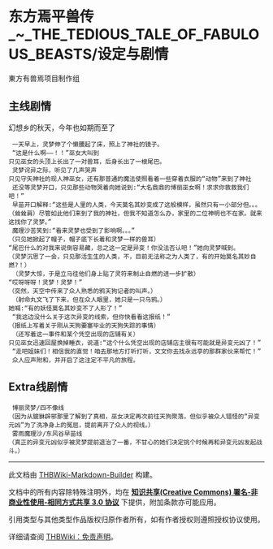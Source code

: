 # 东方焉平兽传_~_THE_TEDIOUS_TALE_OF_FABULOUS_BEASTS/设定与剧情

<!-- source html: G:\repos\THBWiki-Markdown-Builder\THBWikiMarkdown\Temp\main\9\98\ns0%3A%E4%B8%9C%E6%96%B9%E7%84%89%E5%B9%B3%E5%85%BD%E4%BC%A0_%7E_THE_TEDIOUS_TALE_OF_FABULOUS_BEASTS%2F%E8%AE%BE%E5%AE%9A%E4%B8%8E%E5%89%A7%E6%83%85.html -->

東方有兽焉项目制作组

## 主线剧情
  
幻想乡的秋天，今年也如期而至了
  

```
 一天早上，灵梦伸了个懒腰起了床，照上了神社的镜子。
 “这是什么啊——！！”巫女大叫到
只见巫女的头顶上长出了一对兽耳，后身长出了一根尾巴。
 灵梦诧异之际，听见了几声哭声
只见守矢神社的现人神巫女，还有那普通的魔法使照看着一些穿着衣服的“动物”来到了神社
 还没等灵梦开口，只见那些动物哭着向她说到:“大名鼎鼎的博丽巫女啊！求求你救救我们吧！”
 早苗开口解释:“这些是人里的人类，今天莫名其妙变成了这般模样，虽然只有一小部分但。。。（耸耸肩）尽管如此他们来到了我的神社，但我不知道怎么办，家里的二位神明也不在家。就来这找你了灵梦。”
 魔理沙苦笑到:“看来灵梦也受到了影响啊。。。”
（只见她掀起了帽子，帽子底下长着和灵梦一样的兽耳）
“尾巴什么的对我来说倒容易藏，总之这一定是异变！你没法否认吧！”她向灵梦喊到。
（灵梦沉思了一会，只见那活生生的人类，不，目前无法称之为人类了，有的开始莫名其妙自燃?！）
 （灵梦大惊，于是立马往他们身上贴了灵符来制止自燃的进一步扩散）
“哎呀呀呀！灵梦！灵梦！”
（突然，天空中传来了众人熟悉的鸦天狗记者的叫声。）
 （射命丸文飞了下来，但在众人眼里，她只是一只乌鸦。）
她喊:“有的妖怪莫名其妙变不了人形了！”
 “我这边没什么关于这次异变的线索，但你快看看这报纸！”
（报纸上写着关于刚从天狗要塞毕业的天狗失踪的事情）
 （还写着这一事件和某个凭空出现的店铺有关）
只见巫女迅速回屋换掉睡衣，说道:“这个什么凭空出现的店铺店主很有可能就是异变元凶了！”
 “走吧姐妹们！相信我的直觉！咱去那地方打听打听，文文你去找永远亭的那群家伙来帮忙！”
 众人应声附和，并开启了这注定不平凡的旅程。
```

## Extra线剧情
```
 博丽灵梦/四不像线
（因为从貔貅辟邪那里了解到了真相，巫女决定再次前往天狗聚落，但似乎被众人错怪的“异变元凶”为了洗净身上的冤屈，提前离开了众人的视线。）
 雾雨魔理沙/东风谷早苗线
（真正的异变元凶似乎被灵梦提前退治了一番，不甘心的她们决定挑个时候再和异变元凶发起战斗。）
```





---

此文档由 [THBWiki-Markdown-Builder](https://github.com/Delsin-Yu/THBWiki-Markdown-Builder) 构建。

文档中的所有内容除特殊注明外，均在 [**知识共享(Creative Commons) 署名-非商业性使用-相同方式共享 3.0 协议**](https://creativecommons.org/licenses/by-sa/3.0/deed.zh-hans) 下提供，附加条款亦可能应用。

引用类型与其他类型作品版权归原作者所有，如有作者授权则遵照授权协议使用。

详细请查阅 [THBWiki：免责声明](https://thbwiki.cc/THBWiki:%E5%85%8D%E8%B4%A3%E5%A3%B0%E6%98%8E)。

